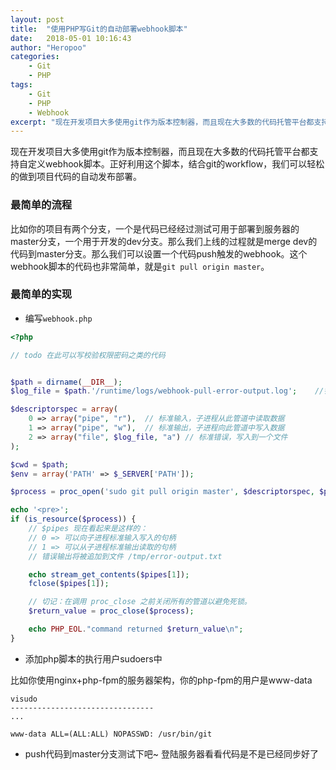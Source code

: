 ```yaml
---
layout: post
title:  "使用PHP写Git的自动部署webhook脚本"
date:   2018-05-01 10:16:43
author: "Heropoo"
categories: 
    - Git
    - PHP
tags:
    - Git
    - PHP
    - Webhook
excerpt: "现在开发项目大多使用git作为版本控制器，而且现在大多数的代码托管平台都支持自定义webhook脚本"
---
```

现在开发项目大多使用git作为版本控制器，而且现在大多数的代码托管平台都支持自定义webhook脚本。正好利用这个脚本，结合git的workflow，我们可以轻松的做到项目代码的自动发布部署。

### 最简单的流程
比如你的项目有两个分支，一个是代码已经经过测试可用于部署到服务器的master分支，一个用于开发的dev分支。那么我们上线的过程就是merge dev的代码到master分支。那么我们可以设置一个代码push触发的webhook。这个webhook脚本的代码也非常简单，就是`git pull origin master`。

### 最简单的实现
* 编写`webhook.php`

```php
<?php

// todo 在此可以写校验权限密码之类的代码


$path = dirname(__DIR__);
$log_file = $path.'/runtime/logs/webhook-pull-error-output.log';	//错误日志文件的路径

$descriptorspec = array(
    0 => array("pipe", "r"),  // 标准输入，子进程从此管道中读取数据
    1 => array("pipe", "w"),  // 标准输出，子进程向此管道中写入数据
    2 => array("file", $log_file, "a") // 标准错误，写入到一个文件
);

$cwd = $path;
$env = array('PATH' => $_SERVER['PATH']);

$process = proc_open('sudo git pull origin master', $descriptorspec, $pipes, $cwd, $env);

echo '<pre>';
if (is_resource($process)) {
    // $pipes 现在看起来是这样的：
    // 0 => 可以向子进程标准输入写入的句柄
    // 1 => 可以从子进程标准输出读取的句柄
    // 错误输出将被追加到文件 /tmp/error-output.txt

    echo stream_get_contents($pipes[1]);
    fclose($pipes[1]);

    // 切记：在调用 proc_close 之前关闭所有的管道以避免死锁。
    $return_value = proc_close($process);

    echo PHP_EOL."command returned $return_value\n";
}
```

* 添加php脚本的执行用户sudoers中

比如你使用nginx+php-fpm的服务器架构，你的php-fpm的用户是www-data
```
visudo
--------------------------------
...

www-data ALL=(ALL:ALL) NOPASSWD: /usr/bin/git
```

* push代码到master分支测试下吧~ 登陆服务器看看代码是不是已经同步好了　
